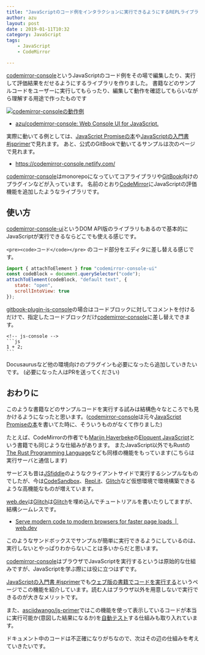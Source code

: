 ```yaml
---
title: "JavaScriptのコード例をインタラクションに実行できるようにするREPLライブラリ on GitBook"
author: azu
layout: post
date : 2019-01-11T10:32
category: JavaScript
tags:
    - JavaScript
    - CodeMirror

---
```


[codemirror-console][]というJavaScriptのコード例をその場で編集したり、実行して評価結果をだせるようにするライブラリを作りました。
書籍などのサンプルコードをユーザーに実行してもらったり、編集して動作を確認してもらいながら理解する用途で作ったものです

[![codemirror-consoleの動作例](https://efcl.info/wp-content/uploads/2019/01/11-1547170602.png)](https://github.com/azu/codemirror-console)

- [azu/codemirror-console: Web Console UI for JavaScript.](https://github.com/azu/codemirror-console)

実際に動いてる例としては、[JavaScript Promiseの本](http://azu.github.io/promises-book/)や[JavaScriptの入門書 #jsprimer](https://jsprimer.net/)で見れます。
あと、公式のGitBookで動いてるサンプルは次のページで見れます。

- <https://codemirror-console.netlify.com/>

[codemirror-console][]はmonorepoになっていてコアライブラリや[GitBook](https://www.gitbook.com/)向けのプラグインなどが入っています。
名前のとおり[CodeMirror](https://codemirror.net/)にJavaScriptの評価機能を追加したようなライブラリです。

## 使い方

[codemirror-console-ui](https://github.com/azu/codemirror-console/tree/master/packages/codemirror-console-ui)というDOM API版のライブラリもあるので基本的にJavaScriptが実行できるならどこでも使える感じです。

`<pre><code>コード</code></pre>` のコード部分をエディタに差し替える感じです。

```js
import { attachToElement } from "codemirror-console-ui" 
const codeBlock = document.querySelector("code");
attachToElement(codeBlock, "default text", {
   state: "open",
   scrollIntoView: true
});
```

[gitbook-plugin-js-console](https://github.com/azu/codemirror-console/tree/master/packages/gitbook-plugin-js-console)の場合はコードブロックに対してコメントを付けるだけで、指定したコードブロックだけ[codemirror-console][]に差し替えできます。

	<!-- js-console -->
	```js
	1 + 2;
	```
	
Docusaurusなど他の環境向けのプラグインも必要になったら追加していきたいです。
(必要になった人はPRを送ってください)	

## おわりに

このような書籍などのサンプルコードを実行する試みは結構色々なところでも見かけるようになったと思います。([codemirror-console][]は元々[JavaScript Promiseの本](http://azu.github.io/promises-book/)を書いてた時に、そういうものがなくて作りました)

たとえば、CodeMirrorの作者でも[Marijn Haverbeke](https://github.com/marijnh)の[Eloquent JavaScript](https://eloquentjavascript.net/)という書籍でも同じような仕組みがあります。
またJavaScript以外でもRustの[The Rust Programming Language](https://doc.rust-lang.org/book/)なども同様の機能をもっています(こちらは実行サーバと通信します)

サービスも昔は[JSfiddle](https://jsfiddle.net/)のようなクライアントサイドで実行するシンプルなものでしたが、今は[CodeSandbox](https://codesandbox.io/)、[Repl.it](https://repl.it/)、[Glitch](https://glitch.com/)など仮想環境で環境構築できるような高機能なものが増えています。

[web.dev](https://web.dev/)は[Glitch](https://glitch.com/)は[Glitch](https://glitch.com/)を埋め込んでチュートリアルを書いたりしてますが、結構シームレスです。

- [Serve modern code to modern browsers for faster page loads  |  web.dev](https://web.dev/fast/serve-modern-code-to-modern-browsers/codelab-serve-modern-code)

このようなサンドボックスでサンプルが簡単に実行できるようにしているのは、実行しないとやっぱりわからないことは多いからだと思います。

[codemirror-console][]はブラウザでJavaScriptを実行するというは原始的な仕組みですが、JavaScriptを学ぶ際には役に立つはずです。

[JavaScriptの入門書 #jsprimer](https://jsprimer.net/)でも[ウェブ版の書籍でコードを実行する](https://jsprimer.net/basic/read-eval-print/#execute-on-web)というページでこの機能を紹介しています。読む人はブラウザ以外を用意しないで実行できるのが大きなメリットです。

また、[asciidwango/js-primer](https://github.com/asciidwango)ではこの機能を使って表示しているコードが本当に実行可能か(意図した結果になるか)を[自動テスト](https://github.com/asciidwango/js-primer/blob/master/CONTRIBUTING.md#%E3%83%86%E3%82%B9%E3%83%88)する仕組みも取り入れています。

ドキュメント中のコードは不正確になりがちなので、次はその辺の仕組みを考えていきたいです。

[codemirror-console]: https://github.com/azu/codemirror-console